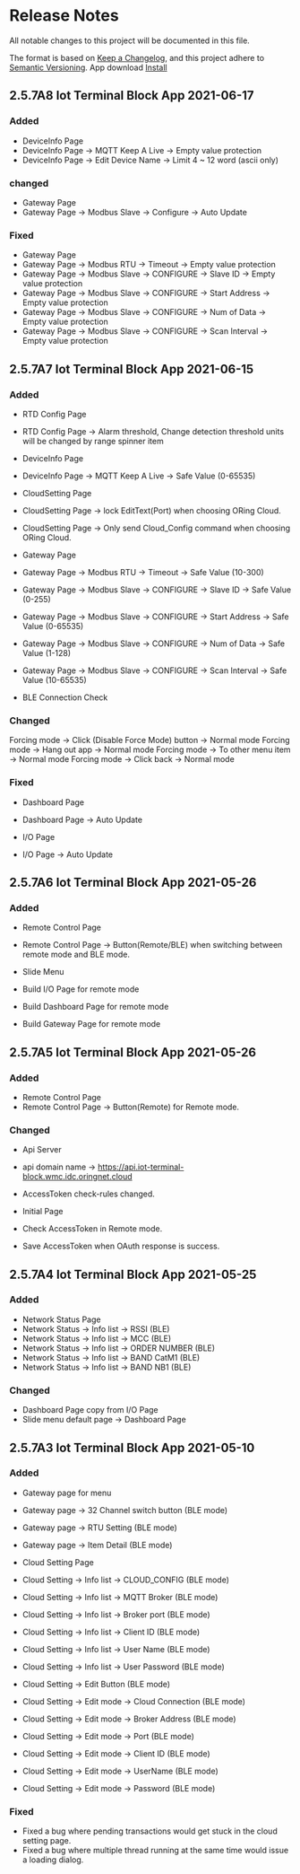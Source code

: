 # Release Notes

All notable changes to this project will be documented in this file.

The format is based on [Keep a Changelog](https://keepachangelog.com/en/1.0.0/),
and this project adhere to [Semantic Versioning](https://semver.org/spec/v2.0.0.html).
App download [Install](https://play.google.com/apps/internaltest/4699210505717851596)

## 2.5.7A8 Iot Terminal Block App 2021-06-17
### Added
- DeviceInfo Page
- DeviceInfo Page -> MQTT Keep A Live -> Empty value protection
- DeviceInfo Page -> Edit Device Name -> Limit 4 ~ 12 word (ascii only)

### changed
- Gateway Page
- Gateway Page -> Modbus Slave -> Configure -> Auto Update

### Fixed 
- Gateway Page
- Gateway Page -> Modbus RTU -> Timeout -> Empty value protection
- Gateway Page -> Modbus Slave -> CONFIGURE -> Slave ID -> Empty value protection
- Gateway Page -> Modbus Slave -> CONFIGURE -> Start Address -> Empty value protection
- Gateway Page -> Modbus Slave -> CONFIGURE -> Num of Data -> Empty value protection
- Gateway Page -> Modbus Slave -> CONFIGURE -> Scan Interval -> Empty value protection

## 2.5.7A7 Iot Terminal Block App 2021-06-15
### Added
- RTD Config Page
- RTD Config Page -> Alarm threshold, Change detection threshold units will be changed by range spinner item

- DeviceInfo Page
- DeviceInfo Page -> MQTT Keep A Live -> Safe Value (0-65535)

- CloudSetting Page
- CloudSetting Page -> lock EditText(Port) when choosing ORing Cloud.
- CloudSetting Page -> Only send Cloud_Config command when choosing ORing Cloud.

- Gateway Page
- Gateway Page -> Modbus RTU -> Timeout -> Safe Value (10-300)
- Gateway Page -> Modbus Slave -> CONFIGURE -> Slave ID -> Safe Value (0-255)
- Gateway Page -> Modbus Slave -> CONFIGURE -> Start Address -> Safe Value (0-65535)
- Gateway Page -> Modbus Slave -> CONFIGURE -> Num of Data -> Safe Value (1-128)
- Gateway Page -> Modbus Slave -> CONFIGURE -> Scan Interval -> Safe Value (10-65535)

- BLE Connection Check

### Changed
Forcing mode -> Click (Disable Force Mode) button -> Normal mode
Forcing mode -> Hang out app -> Normal mode
Forcing mode -> To other menu item -> Normal mode
Forcing mode -> Click back -> Normal mode

### Fixed
- Dashboard Page 
- Dashboard Page -> Auto Update 

- I/O Page 
- I/O Page -> Auto Update


## 2.5.7A6 Iot Terminal Block App 2021-05-26
### Added
- Remote Control Page
- Remote Control Page -> Button(Remote/BLE) when switching between remote mode and BLE mode.

- Slide Menu
- Build I/O Page for remote mode
- Build Dashboard Page for remote mode
- Build Gateway Page for remote mode

## 2.5.7A5 Iot Terminal Block App 2021-05-26
### Added 
- Remote Control Page
- Remote Control Page -> Button(Remote) for Remote mode.

### Changed
- Api Server
- api domain name -> https://api.iot-terminal-block.wmc.idc.oringnet.cloud
- AccessToken check-rules changed.

- Initial Page
- Check AccessToken in Remote mode.
- Save AccessToken when OAuth response is success.  


## 2.5.7A4 Iot Terminal Block App 2021-05-25
### Added 
- Network Status Page
- Network Status -> Info list -> RSSI (BLE)
- Network Status -> Info list -> MCC (BLE)
- Network Status -> Info list -> ORDER NUMBER (BLE)
- Network Status -> Info list -> BAND CatM1 (BLE)
- Network Status -> Info list -> BAND NB1 (BLE)

### Changed
- Dashboard Page copy from I/O Page
- Slide menu default page -> Dashboard Page

## 2.5.7A3 Iot Terminal Block App 2021-05-10
### Added
- Gateway page for menu 
- Gateway page -> 32 Channel switch button (BLE mode)
- Gateway page -> RTU Setting (BLE mode)
- Gateway page -> Item Detail (BLE mode)

- Cloud Setting Page
- Cloud Setting -> Info list -> CLOUD_CONFIG (BLE mode)
- Cloud Setting -> Info list -> MQTT Broker (BLE mode)
- Cloud Setting -> Info list -> Broker port (BLE mode)
- Cloud Setting -> Info list -> Client ID (BLE mode)
- Cloud Setting -> Info list -> User Name (BLE mode)
- Cloud Setting -> Info list -> User Password (BLE mode)
- Cloud Setting -> Edit Button (BLE mode)
- Cloud Setting -> Edit mode -> Cloud Connection (BLE mode)
- Cloud Setting -> Edit mode -> Broker Address (BLE mode)
- Cloud Setting -> Edit mode -> Port (BLE mode)
- Cloud Setting -> Edit mode -> Client ID (BLE mode)
- Cloud Setting -> Edit mode -> UserName (BLE mode)
- Cloud Setting -> Edit mode -> Password (BLE mode)

### Fixed
- Fixed a bug where pending transactions would get stuck in the cloud setting page.
- Fixed a bug where multiple thread running at the same time would issue a loading dialog.



